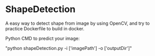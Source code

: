 # ShapeDetection
A easy way to detect shape from image by using OpenCV, and try to practice Dockerfile to build in docker.

Python CMD to predict your image:

"python shapeDetection.py -i ['imagePath'] -o ['outputDir']"
